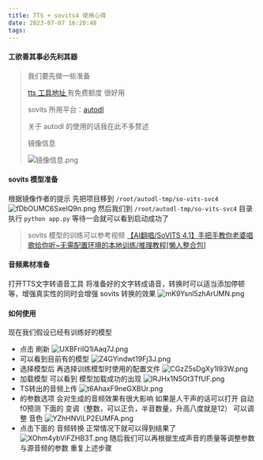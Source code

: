 ```yaml
---
title: TTS + sovits4 使用心得
date: 2023-07-07 16:20:48
tags:
---
```

#### 工欲善其事必先利其器
> 我们要先做一些准备
>
> [tts 工具地址 ](https://www.text-to-speech.cn/) 有免费额度 很好用
>
> sovits 所用平台：[autodl](https://www.autodl.com)
>
> 关于 autodl 的使用的话我在此不多赘述
>
> 镜像信息
>
> ![镜像信息.png](https://s2.loli.net/2023/07/07/2bxWagDmqGToIQP.png)
>

#### sovits 模型准备
根据镜像作者的提示 先把项目移到 `/root/autodl-tmp/so-vits-svc4`
![fDbOUMC6SxelQ9n.png](https://s2.loli.net/2023/07/07/fDbOUMC6SxelQ9n.png)
然后我们到 `/root/autodl-tmp/so-vits-svc4` 目录执行 `python app.py`
等待一会就可以看到启动成功了
> sovits 模型的训练可以参考视频 [【AI翻唱/SoVITS 4.1】手把手教你老婆唱歌给你听~无需配置环境的本地训练/推理教程[懒人整合包]](https://www.bilibili.com/video/BV1H24y187Ko)

#### 音频素材准备
打开TTS文字转语音工具
将准备好的文字转成语音，转换时可以适当添加停顿等，增强真实性的同时会增强 sovits 转换的效果
![mK9Ysnl5zhArUMN.png](https://s2.loli.net/2023/07/07/mK9Ysnl5zhArUMN.png)
#### 如何使用
现在我们假设已经有训练好的模型
- 点击 刷新
![UXBFriIQ1lAaq7J.png](https://s2.loli.net/2023/07/07/UXBFriIQ1lAaq7J.png)
- 可以看到目前有的模型
![Z4GYindwt19Fj3J.png](https://s2.loli.net/2023/07/07/Z4GYindwt19Fj3J.png)
- 选择模型后 再选择训练模型时使用的配置文件
![CGzZ5sDgXy1I93W.png](https://s2.loli.net/2023/07/07/CGzZ5sDgXy1I93W.png)
-  加载模型 可以看到 模型加载成功的出现
![lRJHx1N5Gt3TfUF.png](https://s2.loli.net/2023/07/07/lRJHx1N5Gt3TfUF.png)
- TS转出的音频上传
![t6AhaxF9neGXBUr.png](https://s2.loli.net/2023/07/07/t6AhaxF9neGXBUr.png)
- 的参数选项 会对生成的音频效果有很大影响 如果是人干声的话可以打开 自动f0预测 下面的 变调（整数，可以正负，半音数量，升高八度就是12） 可以调整 音色
![YZhHNViLP2EUMFA.png](https://s2.loli.net/2023/07/07/YZhHNViLP2EUMFA.png)
- 点击下面的 音频转换
正常情况下就可以得到结果了
![XOhm4ybViFZHB3T.png](https://s2.loli.net/2023/07/07/XOhm4ybViFZHB3T.png)
随后我们可以再根据生成声音的质量等调整参数与源音频的参数 重复上述步骤
